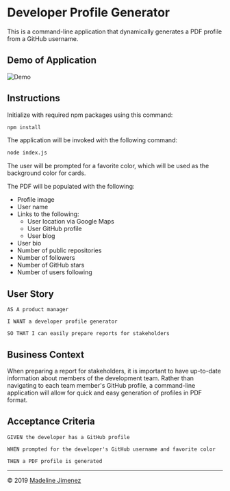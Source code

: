 # Developer Profile Generator

This is a command-line application that dynamically generates a PDF profile from a GitHub username.

## Demo of Application

![Demo](./assets/img/developer_profile_demo_lowres.gif)

## Instructions

Initialize with required npm packages using this command:

```sh
npm install
```

The application will be invoked with the following command:

```sh
node index.js
```

The user will be prompted for a favorite color, which will be used as the background color for cards.

The PDF will be populated with the following:

* Profile image
* User name
* Links to the following:
  * User location via Google Maps
  * User GitHub profile
  * User blog
* User bio
* Number of public repositories
* Number of followers
* Number of GitHub stars
* Number of users following

## User Story

```
AS A product manager

I WANT a developer profile generator

SO THAT I can easily prepare reports for stakeholders
```

## Business Context

When preparing a report for stakeholders, it is important to have up-to-date information about members of the development team. Rather than navigating to each team member's GitHub profile, a command-line application will allow for quick and easy generation of profiles in PDF format.

## Acceptance Criteria

```
GIVEN the developer has a GitHub profile

WHEN prompted for the developer's GitHub username and favorite color

THEN a PDF profile is generated
```

- - -
© 2019 [Madeline Jimenez](https://github.com/mijimenez)
